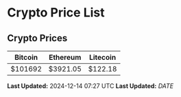 # Crypto Price List

## Crypto Prices
| Bitcoin | Ethereum | Litecoin |
| ------- | -------- | -------- |
| $101692 | $3921.05 | $122.18 |
**Last Updated:** 2024-12-14 07:27 UTC
**Last Updated:** $DATE$
